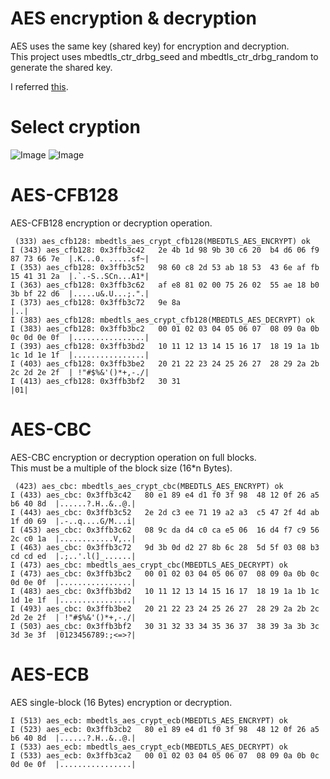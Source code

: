 # AES encryption & decryption
AES uses the same key (shared key) for encryption and decryption.   
This project uses mbedtls_ctr_drbg_seed and mbedtls_ctr_drbg_random to generate the shared key.   

I referred [this](https://tls.mbed.org/kb/how-to/encrypt-with-aes-cbc).   


# Select cryption   
![Image](https://github.com/user-attachments/assets/7b408270-c271-410d-b7a8-249d2cb73369)
![Image](https://github.com/user-attachments/assets/a3e4c67d-c315-4b54-ba74-cfc46d94d4bd)


# AES-CFB128   
AES-CFB128 encryption or decryption operation.   
```
 (333) aes_cfb128: mbedtls_aes_crypt_cfb128(MBEDTLS_AES_ENCRYPT) ok
I (343) aes_cfb128: 0x3ffb3c42   2e 4b 1d 98 9b 30 c6 20  b4 d6 06 f9 87 73 66 7e  |.K...0. .....sf~|
I (353) aes_cfb128: 0x3ffb3c52   98 60 c8 2d 53 ab 18 53  43 6e af fb 15 41 31 2a  |.`.-S..SCn...A1*|
I (363) aes_cfb128: 0x3ffb3c62   af e8 81 02 00 75 26 02  55 ae 18 b0 3b bf 22 d6  |.....u&.U...;.".|
I (373) aes_cfb128: 0x3ffb3c72   9e 8a                                             |..|
I (383) aes_cfb128: mbedtls_aes_crypt_cfb128(MBEDTLS_AES_DECRYPT) ok
I (383) aes_cfb128: 0x3ffb3bc2   00 01 02 03 04 05 06 07  08 09 0a 0b 0c 0d 0e 0f  |................|
I (393) aes_cfb128: 0x3ffb3bd2   10 11 12 13 14 15 16 17  18 19 1a 1b 1c 1d 1e 1f  |................|
I (403) aes_cfb128: 0x3ffb3be2   20 21 22 23 24 25 26 27  28 29 2a 2b 2c 2d 2e 2f  | !"#$%&'()*+,-./|
I (413) aes_cfb128: 0x3ffb3bf2   30 31                                             |01|

```


# AES-CBC   
AES-CBC encryption or decryption operation on full blocks.   
This must be a multiple of the block size (16*n Bytes).
```
 (423) aes_cbc: mbedtls_aes_crypt_cbc(MBEDTLS_AES_ENCRYPT) ok
I (433) aes_cbc: 0x3ffb3c42   80 e1 89 e4 d1 f0 3f 98  48 12 0f 26 a5 b6 40 8d  |......?.H..&..@.|
I (443) aes_cbc: 0x3ffb3c52   2e 2d c3 ee 71 19 a2 a3  c5 47 2f 4d ab 1f d0 69  |.-..q....G/M...i|
I (453) aes_cbc: 0x3ffb3c62   08 9c da d4 c0 ca e5 06  16 d4 f7 c9 56 2c c0 1a  |............V,..|
I (463) aes_cbc: 0x3ffb3c72   9d 3b 0d d2 27 8b 6c 28  5d 5f 03 08 b3 cd cd ed  |.;..'.l(]_......|
I (473) aes_cbc: mbedtls_aes_crypt_cbc(MBEDTLS_AES_DECRYPT) ok
I (473) aes_cbc: 0x3ffb3bc2   00 01 02 03 04 05 06 07  08 09 0a 0b 0c 0d 0e 0f  |................|
I (483) aes_cbc: 0x3ffb3bd2   10 11 12 13 14 15 16 17  18 19 1a 1b 1c 1d 1e 1f  |................|
I (493) aes_cbc: 0x3ffb3be2   20 21 22 23 24 25 26 27  28 29 2a 2b 2c 2d 2e 2f  | !"#$%&'()*+,-./|
I (503) aes_cbc: 0x3ffb3bf2   30 31 32 33 34 35 36 37  38 39 3a 3b 3c 3d 3e 3f  |0123456789:;<=>?|
```


# AES-ECB   
AES single-block (16 Bytes) encryption or decryption.   
```
I (513) aes_ecb: mbedtls_aes_crypt_ecb(MBEDTLS_AES_ENCRYPT) ok
I (523) aes_ecb: 0x3ffb3cb2   80 e1 89 e4 d1 f0 3f 98  48 12 0f 26 a5 b6 40 8d  |......?.H..&..@.|
I (533) aes_ecb: mbedtls_aes_crypt_ecb(MBEDTLS_AES_DECRYPT) ok
I (533) aes_ecb: 0x3ffb3ca2   00 01 02 03 04 05 06 07  08 09 0a 0b 0c 0d 0e 0f  |................|
```
